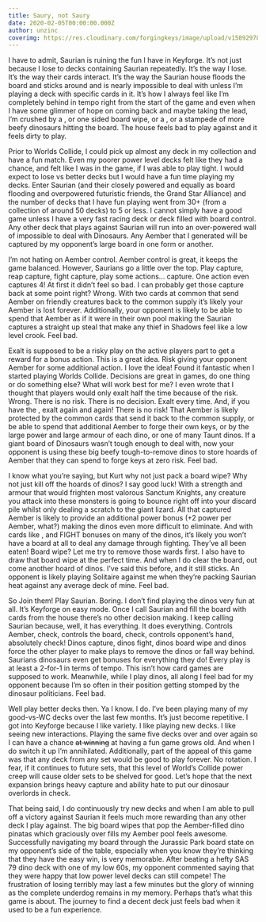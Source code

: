 ```yaml
---
title: Saury, not Saury
date: 2020-02-05T00:00:00.000Z
author: unzinc
coverimg: https://res.cloudinary.com/forgingkeys/image/upload/v1589297882/Cover%20Images/AoA/003_grlqxp.png
---
```

I have to admit, Saurian is ruining the fun I have in Keyforge. It’s not just because I lose to decks containing Saurian repeatedly. It’s the way I lose. It’s the way their cards interact. It’s the way the Saurian house floods the board and sticks around and is nearly impossible to deal with unless I’m playing a deck with specific cards in it. It’s how I always feel like I’m completely behind in tempo right from the start of the game and even when I have some glimmer of hope on coming back and maybe taking the lead, I’m crushed by a <Card name="Tribute"/>, or one sided board wipe, or a <Card name="City-State Interest"/>, or a stampede of more beefy dinosaurs hitting the board. The house feels bad to play against and it feels dirty to play. 

<BigCard name="tribute" caption="OG Bait and Switch 2.0"/>

Prior to Worlds Collide, I could pick up almost any deck in my collection and have a fun match. Even my poorer power level decks felt like they had a chance, and felt like I was in the game, if I was able to play tight. I would expect to lose vs better decks but I would have a fun time playing my decks. Enter Saurian (and their closely powered and equally as board flooding and overpowered futuristic friends, the Grand Star Alliance) and the number of decks that I have fun playing went from 30+ (from a collection of around 50 decks) to 5 or less. I cannot simply have a good game unless I have a very fast racing deck or deck filled with board control. Any other deck that plays against Saurian will run into an over-powered wall of impossible to deal with Dinosaurs. Any Aember that I generated will be captured by my opponent’s large board in one form or another. 



I’m not hating on Aember control. Aember control is great, it keeps the game balanced. However, Saurians go a little over the top. Play capture, reap capture, fight capture, play some actions... capture. One action even captures 4! At first it didn’t feel so bad. I can probably get those capture back at some point right? Wrong. With two cards at common that send Aember on friendly creatures back to the common supply it’s likely your Aember is lost forever. Additionally, your opponent is likely to be able to spend that Aember as if it were in their own pool making the Saurian captures a straight up steal that make any thief in Shadows feel like a low level crook. Feel bad. 

<BigCard name="Centurion stenopius" caption="Play/Fight/Reap: Win the game"/>

Exalt is supposed to be a risky play on the active players part to get a reward for a bonus action. This is a great idea. Risk giving your opponent Aember for some additional action. I love the idea! Found it fantastic when I started playing Worlds Collide. Decisions are great in games, do one thing or do something else? What will work best for me? I even wrote that I thought that players would only exalt half the time because of the risk. Wrong. There is no risk. There is no decision. Exalt every time. And, if you have the <Card name="Golden Spiral"/>, exalt again and again! There is no risk! That Aember is likely protected by the common cards that send it back to the common supply, or be able to spend that additional Aember to forge their own keys, or by the large power and large armour of each dino, or one of many Taunt dinos. If a giant board of Dinosaurs wasn’t tough enough to deal with, now your opponent is using these big beefy tough-to-remove dinos to store hoards of Aember that they can spend to forge keys at zero risk. Feel bad. 

<XCards names="imperial scutum,praefectus ludo" caption='Less risk, more reward'/>

I know what you’re saying, but Kurt why not just pack a board wipe? Why not just kill off the hoards of dinos? I say good luck! With a strength and armour that would frighten most valorous Sanctum Knights, any creature you attack into these monsters is going to bounce right off into your discard pile whilst only dealing a scratch to the giant lizard. All that captured Aember is likely to provide an additional power bonus (+2 power per Aember, what?) making the dinos even more difficult to eliminate. And with cards like <Card name="Golden Spiral"/>, and FIGHT bonuses on many of the dinos, it’s likely you won’t have a board at all to deal any damage through fighting. They’ve all been eaten! Board wipe? Let me try to remove those wards first. I also have to draw that board wipe at the perfect time. And when I do clear the board, out come another hoard of dinos. I’ve said this before, and it still sticks. An opponent is likely playing Solitaire against me when they’re packing Saurian heat against any average deck of mine. Feel bad. 

<BigCard name="gateway to dis" caption="destroy each unwarded creature"/>

So Join them! Play Saurian. Boring. I don’t find playing the dinos very fun at all. It’s Keyforge on easy mode. Once I call Saurian and fill the board with cards from the house there’s no other decision making. I keep calling Saurian because, well, it has everything. It does everything. Controls Aember, check, controls the board, check, controls opponent’s hand, absolutely check! Dinos capture, dinos fight, dinos board wipe and dinos force the other player to make plays to remove the dinos or fall way behind. Saurians dinosaurs even get bonuses for everything they do! Every play is at least a 2-for-1 in terms of tempo. This isn’t how card games are supposed to work. Meanwhile, while I play dinos, all along I feel bad for my opponent because I’m so often in their position getting stomped by the dinosaur politicians. Feel bad. 

Well play better decks then. Ya I know. I do. I’ve been playing many of my good-vs-WC decks over the last few months. It’s just become repetitive. I got into Keyforge because I like variety. I like playing new decks. I like seeing new interactions. Playing the same five decks over and over again so I can have a chance ~~at winning~~ at having a fun game grows old. And when I do switch it up I’m annihilated. Additionally, part of the appeal of this game was that any deck from any set would be good to play forever. No rotation. I fear, if it continues to future sets, that this level of World’s Collide power creep will cause older sets to be shelved for good. Let’s hope that the next expansion brings heavy capture and ability hate to put our dinosaur overlords in check.

<BigCard name="library of the damned" caption="Depicted: My shelf of unplayable decks after WC"/>

That being said, I do continuously try new decks and when I am able to pull off a victory against Saurian it feels much more rewarding than any other deck I play against. The big board wipes that pop the Aember-filled dino pinatas which graciously over fills my Aember pool feels awesome. Successfully navigating my board through the Jurassic Park board state on my opponent’s side of the table, especially when you know they’re thinking that they have the easy win, is very memorable. After beating a hefty SAS 79 dino deck with one of my low 60s, my opponent commented saying that they were happy that low power level decks can still compete! The frustration of losing terribly may last a few minutes but the glory of winning as the complete underdog remains in my memory. Perhaps that’s what this game is about. The journey to find a decent deck just feels bad when it used to be a fun experience.